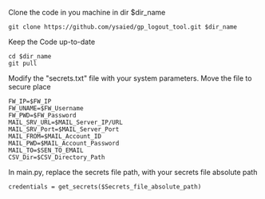 Clone the code in you machine in dir $dir_name

    git clone https://github.com/ysaied/gp_logout_tool.git $dir_name

Keep the Code up-to-date    

    cd $dir_name
    git pull

Modify the "secrets.txt" file with your system parameters. Move the file to secure place

    FW_IP=$FW_IP
    FW_UNAME=$FW_Username
    FW_PWD=$FW_Password
    MAIL_SRV_URL=$MAIL_Server_IP/URL
    MAIL_SRV_Port=$MAIL_Server_Port
    MAIL_FROM=$MAIL_Account_ID
    MAIL_PWD=$MAIL_Account_Password
    MAIL_TO=$SEN_TO_EMAIL
    CSV_Dir=$CSV_Directory_Path

    
In main.py, replace the secrets file path, with your secrets file absolute path
    
    credentials = get_secrets($Secrets_file_absolute_path)

